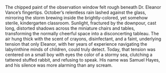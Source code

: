 The chipped paint of the observation window felt rough beneath Dr. Eleanor Vance’s fingertips.  October’s relentless rain lashed against the glass, mirroring the storm brewing inside the brightly-colored, yet somehow sterile, kindergarten classroom.  Sunlight, fractured by the downpour, cast long, distorted shadows across the miniature chairs and tables, transforming the normally cheerful space into a disconcerting tableau.  The air hung thick with the scent of crayons, disinfectant, and a faint, underlying tension that only Eleanor, with her years of experience navigating the labyrinthine minds of children, could truly detect.  Today, that tension was centered on a small boy with eyes the color of a stormy sea, clutching a tattered stuffed rabbit, and refusing to speak. His name was Samuel Hayes, and his silence was more alarming than any scream.
